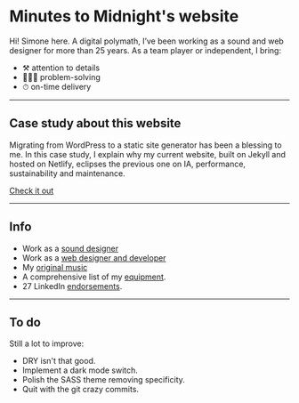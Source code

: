 # Minutes to Midnight's website

Hi! Simone here. A digital polymath, I’ve been working as a sound and web designer for more than 25 years. As a team player or independent, I bring:

- ⚒ attention to details
- 👨🏻‍💻 problem-solving
- ⏱ on-time delivery

---

## Case study about this website

Migrating from WordPress to a static site generator has been a blessing to me. In this case study, I explain why my current website, built on Jekyll and hosted on Netlify, eclipses the previous one on IA, performance, sustainability and maintenance.

[Check it out](https://minutestomidnight.co.uk/work/web-design/minutes-to-midnight/)

---

## Info

- Work as a [sound designer](https://minutestomidnight.co.uk/work/sound-design/)
- Work as a [web designer and developer](https://minutestomidnight.co.uk/work/web-design/)
- My [original music](https://minutestomidnight.co.uk/work/original-music-productions/)
- A comprehensive list of my [equipment](https://minutestomidnight.co.uk/uses/).
- 27 LinkedIn [endorsements](https://www.linkedin.com/in/minutes2mid/#recommendations).

---

## To do

Still a lot to improve:

- DRY isn't that good.
- Implement a dark mode switch.
- Polish the SASS theme removing specificity.
- Quit with the git crazy commits.
